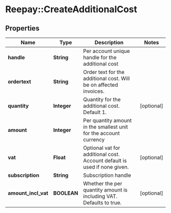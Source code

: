 # Reepay::CreateAdditionalCost

## Properties
Name | Type | Description | Notes
------------ | ------------- | ------------- | -------------
**handle** | **String** | Per account unique handle for the additional cost | 
**ordertext** | **String** | Order text for the additional cost. Will be on affected invoices. | 
**quantity** | **Integer** | Quantity for the additional cost. Default 1. | [optional] 
**amount** | **Integer** | Per quantity amount in the smallest unit for the account currency | 
**vat** | **Float** | Optional vat for additional cost. Account default is used if none given. | [optional] 
**subscription** | **String** | Subscription handle | 
**amount_incl_vat** | **BOOLEAN** | Whether the per quantity amount is including VAT. Defaults to true. | [optional] 


